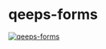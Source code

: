 # qeeps-forms

[![qeeps-forms](https://github.com/marsoffice/qeeps-forms/actions/workflows/main.yml/badge.svg)](https://github.com/marsoffice/qeeps-forms/actions/workflows/main.yml)

